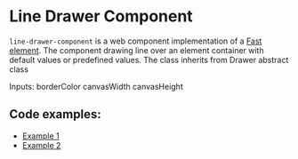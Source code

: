 # Line Drawer Component

`line-drawer-component` is a web component implementation of a [Fast element](https://www.fast.design/).
The component drawing line over an element container with default values or predefined values.
The class inherits from Drawer abstract class

Inputs:
borderColor
canvasWidth
canvasHeight


## Code examples:

-   [Example 1](../examples/example.html)
-   [Example 2](../examples/example.video.html)